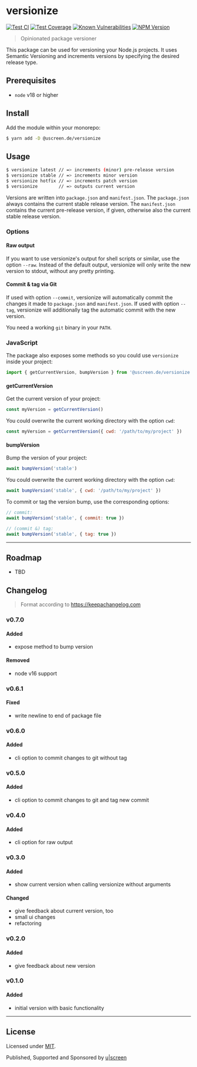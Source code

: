 # versionize

[![Test CI](https://github.com/uscreen/versionize/actions/workflows/main.yml/badge.svg)](https://github.com/uscreen/versionize/actions/workflows/main.yml)
[![Test Coverage](https://coveralls.io/repos/github/uscreen/versionize/badge.svg?branch=main)](https://coveralls.io/github/uscreen/versionize?branch=main)
[![Known Vulnerabilities](https://snyk.io/test/github/uscreen/versionize/badge.svg?targetFile=package.json)](https://snyk.io/test/github/uscreen/versionize?targetFile=package.json)
[![NPM Version](https://badge.fury.io/js/@uscreen.de%2Fversionize.svg)](https://badge.fury.io/js/@uscreen.de%2Fversionize)

> Opinionated package versioner

This package can be used for versioning your Node.js projects. It uses Semantic Versioning and increments versions by specifying the desired release type.

## Prerequisites

- `node` v18 or higher

## Install

Add the module within your monorepo:

```bash
$ yarn add -D @uscreen.de/versionize
```

## Usage

```bash
$ versionize latest // => increments (minor) pre-release version
$ versionize stable // => increments minor version
$ versionize hotfix // => increments patch version
$ versionize        // => outputs current version
```

Versions are written into `package.json` and `manifest.json`. The `package.json` always contains the current stable release version. The `manifest.json` contains the current pre-release version, if given, otherwise also the current stable release version.

### Options

#### Raw output

If you want to use versionize's output for shell scripts or similar, use the option `--raw`. Instead of the default output, versionize will only write the new version to stdout, without any pretty printing.

#### Commit & tag via Git

If used with option `--commit`, versionize will automatically commit the changes it made to `package.json` and `manifest.json`. If used with option `--tag`, versionize will additionally tag the automatic commit with the new version.

You need a working `git` binary in your `PATH`.

### JavaScript

The package also exposes some methods so you could use `versionize` inside your project:

```javascript
import { getCurrentVersion, bumpVersion } from '@uscreen.de/versionize'
```

#### getCurrentVersion

Get the current version of your project:

```javascript
const myVersion = getCurrentVersion()
```

You could overwrite the current working directory with the option `cwd`:

```javascript
const myVersion = getCurrentVersion({ cwd: '/path/to/my/project' })
```

#### bumpVersion

Bump the version of your project:

```javascript
await bumpVersion('stable')
```

You could overwrite the current working directory with the option `cwd`:

```javascript
await bumpVersion('stable', { cwd: '/path/to/my/project' })
```

To commit or tag the version bump, use the corresponding options:

```javascript
// commit:
await bumpVersion('stable', { commit: true })

// (commit &) tag:
await bumpVersion('stable', { tag: true })
```

---

## Roadmap

- TBD

## Changelog

> Format according to https://keepachangelog.com

### v0.7.0
#### Added
- expose method to bump version

#### Removed
- node v16 support

### v0.6.1
#### Fixed
- write newline to end of package file

### v0.6.0
#### Added
- cli option to commit changes to git without tag

### v0.5.0
#### Added
- cli option to commit changes to git and tag new commit

### v0.4.0
#### Added
- cli option for raw output

### v0.3.0
#### Added
- show current version when calling versionize without arguments

#### Changed
- give feedback about current version, too
- small ui changes
- refactoring

### v0.2.0

#### Added
- give feedback about new version

### v0.1.0

#### Added
- initial version with basic functionality

---

## License

Licensed under [MIT](./LICENSE).

Published, Supported and Sponsored by [u|screen](https://uscreen.de)
